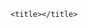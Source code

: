 
<html>

<head>
    <meta charset="UTF-8">
    <meta name="viewport" content="width=device-width, initial-scale=1">
    <link ref="stylesheet" type="text/css" href="https://cdnjs.cloudflare.com/ajax/libs/normalize/7.0.0/normalize.min.css">
    <link rel="stylesheet" href="https://unpkg.com/purecss@1.0.0/build/pure-min.css" integrity="sha384-nn4HPE8lTHyVtfCBi5yW9d20FjT8BJwUXyWZT9InLYax14RDjBj46LmSztkmNP9w"
        crossorigin="anonymous">

    <title></title>
<link href="css/app.css" rel="stylesheet"></head>

<body>
    <div id="app"></div>
<script type="text/javascript" src="app.bundle.js"></script></body>

</html>

